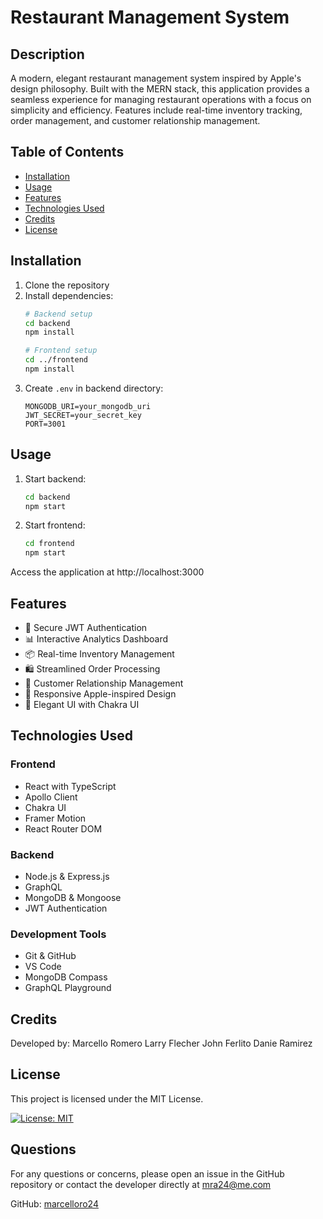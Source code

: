 # Restaurant Management System

## Description

A modern, elegant restaurant management system inspired by Apple's design philosophy. Built with the MERN stack, this application provides a seamless experience for managing restaurant operations with a focus on simplicity and efficiency. Features include real-time inventory tracking, order management, and customer relationship management.

## Table of Contents

- [Installation](#installation)
- [Usage](#usage)
- [Features](#features)
- [Technologies Used](#technologies-used)
- [Credits](#credits)
- [License](#license)

## Installation

1. Clone the repository
2. Install dependencies:
   ```bash
   # Backend setup
   cd backend
   npm install

   # Frontend setup
   cd ../frontend
   npm install
   ```
3. Create `.env` in backend directory:
   ```
   MONGODB_URI=your_mongodb_uri
   JWT_SECRET=your_secret_key
   PORT=3001
   ```

## Usage

1. Start backend:
   ```bash
   cd backend
   npm start
   ```

2. Start frontend:
   ```bash
   cd frontend
   npm start
   ```

Access the application at http://localhost:3000

## Features

- 🔐 Secure JWT Authentication
- 📊 Interactive Analytics Dashboard
- 📦 Real-time Inventory Management
- 🛍️ Streamlined Order Processing
- 👥 Customer Relationship Management
- 📱 Responsive Apple-inspired Design
- 🎨 Elegant UI with Chakra UI

## Technologies Used

### Frontend
- React with TypeScript
- Apollo Client
- Chakra UI
- Framer Motion
- React Router DOM

### Backend
- Node.js & Express.js
- GraphQL
- MongoDB & Mongoose
- JWT Authentication

### Development Tools
- Git & GitHub
- VS Code
- MongoDB Compass
- GraphQL Playground

## Credits

Developed by:
 Marcello Romero
 Larry Flecher
 John Ferlito
 Danie Ramirez

## License

This project is licensed under the MIT License.

[![License: MIT](https://img.shields.io/badge/License-MIT-yellow.svg)](https://opensource.org/licenses/MIT)

## Questions

For any questions or concerns, please open an issue in the GitHub repository or contact the developer directly at mra24@me.com

GitHub: [marcelloro24](https://github.com/marcelloro24)